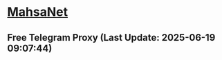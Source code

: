 
# [MahsaNet](https://t.me/mahsa_net)
## Free Telegram Proxy (Last Update: 2025-06-19 09:07:44)

    